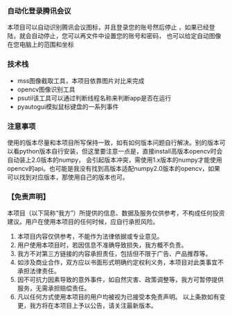 ### 自动化登录腾讯会议
本项目可以自动识别腾讯会议图标，并且登录您的账号然后停止
，如果已经登陆，就会自动停止，您可以再文件中设置您的账号和密码，
也可以给定自动图像在您电脑上的范围和坐标

### 技术栈
 - mss图像截取工具，本项目依靠图片对比来完成
 - opencv图像识别工具
 - psutil该工具可以通过判断线程名称来判断app是否在运行
 - pyautogui模拟鼠标键盘的一系列事件

### 注意事项
使用的版本尽量和本项目所写保持一致，如有如何版本问题自行解决。别的版本可以看python版本自行安装，但这里要注意一点是，直接install高版本opencv时会自动装上2.0版本的numpy， 会引起版本冲突，需使用1.x版本的numpy才能使用opencv的api。也可能是我没有找到高版本适配numpy2.0版本的opencv，如果可以找到对应版本，那使用自己的版本也可。

### 【免责声明】

本项目（以下简称“我方”）所提供的信息、数据及服务仅供参考，不构成任何投资建议。用户在使用本项目的任何时候，应自行承担风险。

1. 本项目内容仅供参考，不能作为法律依据或专业意见。
2. 用户使用本项目时，若因信息不准确导致损失，我方概不负责。
3. 我方不对第三方链接的内容承担责任，包括但不限于广告、产品推荐等。
4. 如涉及商业合作，双方应以书面形式明确约定权利义务，本项目对此类事宜不承担法律责任。
5. 因不可抗力因素导致的意外事件，如自然灾害、政策调整等，我方可暂停提供服务，无需承担赔偿责任。
6. 凡以任何方式使用本项目的用户均被视为已接受本免责声明。
以上条款如有变更，我方将在本项目上予以公告，请关注最新版本。